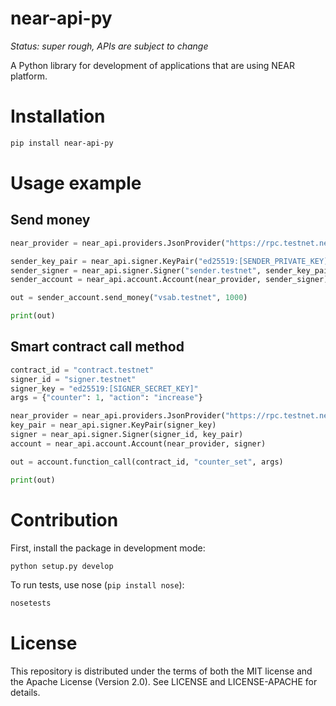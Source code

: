 # near-api-py

*Status: super rough, APIs are subject to change*

A Python library for development of applications that are using NEAR platform.

# Installation

```bash
pip install near-api-py
```

# Usage example

## Send money

```python
near_provider = near_api.providers.JsonProvider("https://rpc.testnet.near.org")

sender_key_pair = near_api.signer.KeyPair("ed25519:[SENDER_PRIVATE_KEY]")
sender_signer = near_api.signer.Signer("sender.testnet", sender_key_pair)
sender_account = near_api.account.Account(near_provider, sender_signer)

out = sender_account.send_money("vsab.testnet", 1000)

print(out)
```


## Smart contract call method

```python
contract_id = "contract.testnet"
signer_id = "signer.testnet"
signer_key = "ed25519:[SIGNER_SECRET_KEY]"
args = {"counter": 1, "action": "increase"}

near_provider = near_api.providers.JsonProvider("https://rpc.testnet.near.org")
key_pair = near_api.signer.KeyPair(signer_key)
signer = near_api.signer.Signer(signer_id, key_pair)
account = near_api.account.Account(near_provider, signer)

out = account.function_call(contract_id, "counter_set", args)

print(out)
```


# Contribution

First, install the package in development mode:
```bash
python setup.py develop
```

To run tests, use nose (`pip install nose`):
```bash
nosetests
```

# License

This repository is distributed under the terms of both the MIT license and the Apache License (Version 2.0). See LICENSE and LICENSE-APACHE for details.
